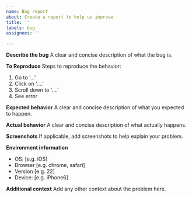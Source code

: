 ```yaml
---
name: Bug report
about: Create a report to help us improve
title: ''
labels: bug
assignees: ''

---
```


**Describe the bug**
A clear and concise description of what the bug is.

**To Reproduce**
Steps to reproduce the behavior:
1. Go to '...'
2. Click on '....'
3. Scroll down to '....'
4. See error

**Expected behavior**
A clear and concise description of what you expected to happen.

**Actual behavior**
A clear and concise description of what actually happens.

**Screenshots**
If applicable, add screenshots to help explain your problem.

**Environment information**
 - OS: [e.g. iOS]
 - Browser [e.g. chrome, safari]
 - Version [e.g. 22]
 - Device: [e.g. iPhone6]

**Additional context**
Add any other context about the problem here.
